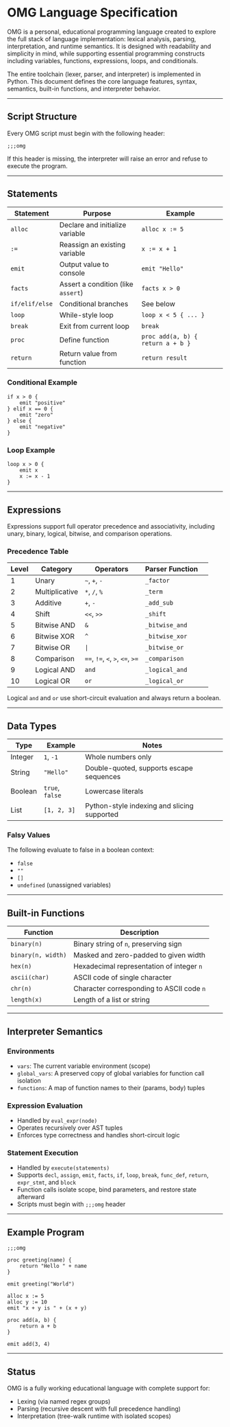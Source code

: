 # OMG Language Specification

OMG is a personal, educational programming language created to explore the full stack of language implementation: lexical analysis, parsing, interpretation, and runtime semantics. It is designed with readability and simplicity in mind, while supporting essential programming constructs including variables, functions, expressions, loops, and conditionals.

The entire toolchain (lexer, parser, and interpreter) is implemented in Python. This document defines the core language features, syntax, semantics, built-in functions, and interpreter behavior.

---

## Script Structure

Every OMG script must begin with the following header:

```omg
;;;omg
```

If this header is missing, the interpreter will raise an error and refuse to execute the program.

---

## Statements

| Statement      | Purpose                            | Example                           |
| -------------- | ---------------------------------- | --------------------------------- |
| `alloc`        | Declare and initialize variable    | `alloc x := 5`                    |
| `:=`           | Reassign an existing variable      | `x := x + 1`                      |
| `emit`         | Output value to console            | `emit "Hello"`                    |
| `facts`        | Assert a condition (like `assert`) | `facts x > 0`                     |
| `if/elif/else` | Conditional branches               | See below                         |
| `loop`         | While-style loop                   | `loop x < 5 { ... }`              |
| `break`        | Exit from current loop             | `break`                           |
| `proc`         | Define function                    | `proc add(a, b) { return a + b }` |
| `return`       | Return value from function         | `return result`                   |

### Conditional Example

```omg
if x > 0 {
    emit "positive"
} elif x == 0 {
    emit "zero"
} else {
    emit "negative"
}
```

### Loop Example

```omg
loop x > 0 {
    emit x
    x := x - 1
}
```

---

## Expressions

Expressions support full operator precedence and associativity, including unary, binary, logical, bitwise, and comparison operations.

### Precedence Table

| Level | Category       | Operators                        | Parser Function |   |
| ----- | -------------- | -------------------------------- | --------------- | - |
| 1     | Unary          | `~`, `+`, `-`                    | `_factor`       |   |
| 2     | Multiplicative | `*`, `/`, `%`                    | `_term`         |   |
| 3     | Additive       | `+`, `-`                         | `_add_sub`      |   |
| 4     | Shift          | `<<`, `>>`                       | `_shift`        |   |
| 5     | Bitwise AND    | `&`                              | `_bitwise_and`  |   |
| 6     | Bitwise XOR    | `^`                              | `_bitwise_xor`  |   |
| 7     | Bitwise OR             | `\|`                               | `_bitwise_or`   |   |
| 8     | Comparison     | `==`, `!=`, `<`, `>`, `<=`, `>=` | `_comparison`   |   |
| 9     | Logical AND    | `and`                            | `_logical_and`  |   |
| 10    | Logical OR     | `or`                             | `_logical_or`   |   |

Logical `and` and `or` use short-circuit evaluation and always return a boolean.

---

## Data Types

| Type    | Example         | Notes                                       |
| ------- | --------------- | ------------------------------------------- |
| Integer | `1`, `-1`       | Whole numbers only                          |
| String  | `"Hello"`       | Double-quoted, supports escape sequences    |
| Boolean | `true`, `false` | Lowercase literals                          |
| List    | `[1, 2, 3]`     | Python-style indexing and slicing supported |

### Falsy Values

The following evaluate to false in a boolean context:

* `false`
* `""`
* `[]`
* `undefined` (unassigned variables)

---

## Built-in Functions

| Function           | Description                               |
| ------------------ | ----------------------------------------- |
| `binary(n)`        | Binary string of `n`, preserving sign     |
| `binary(n, width)` | Masked and zero-padded to given width     |
| `hex(n)`           | Hexadecimal representation of integer `n` |
| `ascii(char)`      | ASCII code of single character            |
| `chr(n)`           | Character corresponding to ASCII code `n` |
| `length(x)`        | Length of a list or string                |

---

## Interpreter Semantics

### Environments

* `vars`: The current variable environment (scope)
* `global_vars`: A preserved copy of global variables for function call isolation
* `functions`: A map of function names to their (params, body) tuples

### Expression Evaluation

* Handled by `eval_expr(node)`
* Operates recursively over AST tuples
* Enforces type correctness and handles short-circuit logic

### Statement Execution

* Handled by `execute(statements)`
* Supports `decl`, `assign`, `emit`, `facts`, `if`, `loop`, `break`, `func_def`, `return`, `expr_stmt`, and `block`
* Function calls isolate scope, bind parameters, and restore state afterward
* Scripts must begin with `;;;omg` header

---

## Example Program

```omg
;;;omg

proc greeting(name) {
    return "Hello " + name
}

emit greeting("World")

alloc x := 5
alloc y := 10
emit "x + y is " + (x + y)

proc add(a, b) {
    return a + b
}

emit add(3, 4)
```

---

## Status

OMG is a fully working educational language with complete support for:

* Lexing (via named regex groups)
* Parsing (recursive descent with full precedence handling)
* Interpretation (tree-walk runtime with isolated scopes)
